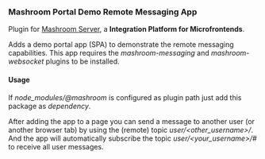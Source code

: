 
### Mashroom Portal Demo Remote Messaging App

Plugin for [Mashroom Server](https://www.mashroom-server.com), a **Integration Platform for Microfrontends**. 

Adds a demo portal app (SPA) to demonstrate the remote messaging capabilities. This app requires the
_mashroom-messaging_ and _mashroom-websocket_ plugins to be installed.

#### Usage

If *node_modules/@mashroom* is configured as plugin path just add this package as _dependency_.

After adding the app to a page you can send a message to another user (or another browser tab)
by using the (remote) topic _user/<other_username>/<something>_. 
And the app will automatically subscribe the topic _user/<your_username>/#_ to receive all user messages.


